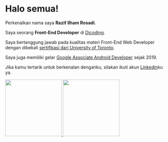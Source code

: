 # Halo semua! 

Perkenalkan nama saya **Razif Ilham Rosadi**.

Saya seorang **Front-End Developer** di [Dicoding](https://www.dicoding.com/).

Saya bertanggung jawab pada kualitas materi Front-End Web Developer dengan dibekali [sertifikasi dari University of Toronto](https://www.coursera.org/account/accomplishments/specialization/CLKJD8XBXJ3M).

Saya juga memiliki gelar [Google Associate Android Developer](https://www.credential.net/h5deoi5h) sejak 2019.

Jika kamu tertarik untuk berkenalan denganku, silakan ikuti akun [Linkedin](https://www.linkedin.com/in/razif-ilham/)ku ya.


<p align="left">
<a href="https://github.com/razifrosadi">
  <img height="180em" src="https://github-readme-stats-eight-theta.vercel.app/api?username=razifrosadi&show_icons=true&theme=algolia&include_all_commits=true&count_private=true"/>
  <img height="180em" src="https://github-readme-stats-eight-theta.vercel.app/api/top-langs/?username=razifrosadi&layout=compact&langs_count=8&theme=algolia"/>
</a>
</p>
